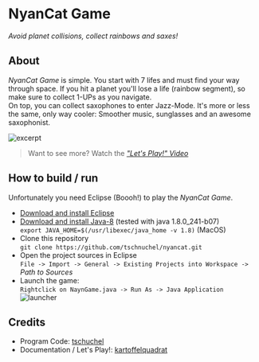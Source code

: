 # NyanCat Game

*Avoid planet collisions, collect rainbows and saxes!*

## About

*NyanCat Game* is simple. You start with 7 lifes and must find your way through space. If you hit a planet you'll lose a life (rainbow segment), so make sure to collect 1-UPs as you navigate.  
On top, you can collect saxophones to enter Jazz-Mode. It's more or less the same, only way cooler: Smoother music, sunglasses and an awesome saxophonist.

![excerpt](documentation/gameplay.gif)

 > Want to see more? Watch the [*"Let's Play!" Video*](documentation/letsplay.mp4?raw=true)

## How to build / run

Unfortunately you need Eclipse (Boooh!) to play the *NyanCat Game*.

 * [Download and install Eclipse](https://www.eclipse.org/downloads/packages/release/2021-09/r/eclipse-ide-java-developers)
 * [Download and install Java-8](https://www.oracle.com/java/technologies/javase/javase8u211-later-archive-downloads.html) (tested with java 1.8.0_241-b07)  
  ```export JAVA_HOME=$(/usr/libexec/java_home -v 1.8)``` (MacOS)
 * Clone this repository  
  ```git clone https://github.com/tschnuchel/nyancat.git```
 * Open the project sources in Eclipse  
  ```File -> Import -> General -> Existing Projects into Workspace ->``` *Path to Sources*
 * Launch the game:  
```Rightclick on NaynGame.java -> Run As -> Java Application```  
![launcher](documentation/launcher.png)

## Credits

 * Program Code: [tschuchel](https://github.com/tschnuchel)
 * Documentation / Let's Play!: [kartoffelquadrat](https://github.com/kartoffelquadrat)
